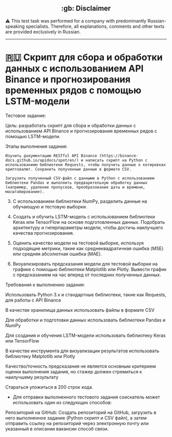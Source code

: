 <h2 align="center">:gb: Disclaimer</h2>

:warning: This test task was performed for a company with predominantly
Russian-speaking specialists. Therefore, all explanations, comments and other
texts are provided exclusively in Russian.

----

# :ru: Скрипт для сбора и обработки данных с использованием API Binance и прогнозирования временных рядов с помощью LSTM-модели #

Тестовое задание:

Цель: разработать скрипт для сбора и обработки данных с использованием API Binance и прогнозирования временных рядов с помощью LSTM-модели.

Этапы выполнения задания:

    Изучить документацию RESTful API Binance (https://binance-docs.github.io/apidocs/spot/en/) и написать скрипт на Python с использованием библиотеки Requests, чтобы получить данные о котировках криптовалют. Сохранить полученные данные в формате CSV.

    Загрузить полученный CSV-файл с данными в Python с использованием библиотеки Pandas и выполнить предварительную обработку данных (например, удаление пропусков, преобразование даты и времени, масштабирование).

3. С использованием библиотеки NumPy, разделить данные на обучающую и тестовую выборки.

4. Создать и обучить LSTM-модель с использованием библиотеки Keras или TensorFlow на основе подготовленных данных. Подобрать архитектуру и гиперпараметры модели, чтобы достичь наилучшего качества прогнозирования.

5. Оценить качество модели на тестовой выборке, используя подходящие метрики, такие как среднеквадратичная ошибка (MSE) или средняя абсолютная ошибка (MAE).

6. Визуализировать предсказания модели для тестовой выборки на графике с помощью библиотеки Matplotlib или Plotly. Вывести график с предсказанием на час вперед от последних полученных данных.

Требования к выполнению задания:

Использовать Python 3.x и стандартные библиотеки, такие как Requests, для работы с API Binance

В качестве хранилища данных использовать файлы в формате CSV

Для обработки и подготовки данных использовать библиотеки Pandas и NumPy

Для создания и обучения LSTM-модели использовать библиотеку Keras или TensorFlow

В качестве инструмента для визуализации результатов использовать библиотеку Matplotlib или Plotly

Качество/точность предсказания не является основным критерием оценки выполнения задания, но стажер должен стремиться к наилучшему результату

Стараться уложиться в 200 строк кода.

- Для отправки выполненного тестового задания соискатель может использовать один из следующих способов:

Репозиторий на GitHub: Создать репозиторий на GitHub, загрузить в него выполненное задание (Python скрипт и CSV файл), а затем отправить ссылку на репозиторий через электронную почту или указанный в описании вакансии способ связи.